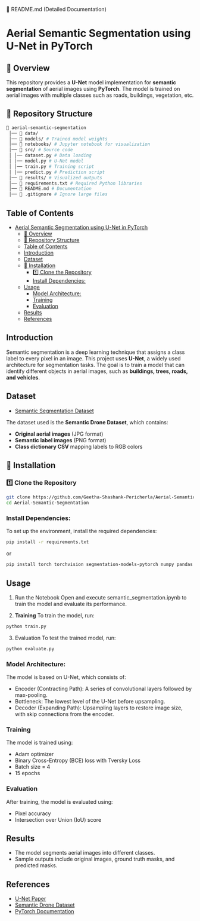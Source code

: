 📜 README.md (Detailed Documentation)

# Aerial Semantic Segmentation using U-Net in PyTorch

## 📌 Overview
This repository provides a **U-Net** model implementation for **semantic segmentation** of aerial images using **PyTorch**. The model is trained on aerial images with multiple classes such as roads, buildings, vegetation, etc.

## 📂 Repository Structure
```bash 
📂 aerial-semantic-segmentation 
 │── 📂 data/
 │── 📂 models/ # Trained model weights
 │── 📂 notebooks/ # Jupyter notebook for visualization
 │── 📂 src/ # Source code
 │ │── dataset.py # Data loading
 │ │── model.py # U-Net model
 │ │── train.py # Training script
 │ │── predict.py # Prediction script
 │── 📂 results/ # Visualized outputs
 │── 📜 requirements.txt # Required Python libraries
 │── 📜 README.md # Documentation
 │── 📜 .gitignore # Ignore large files
```

## Table of Contents  
- [Aerial Semantic Segmentation using U-Net in PyTorch](#aerial-semantic-segmentation-using-u-net-in-pytorch)
  - [📌 Overview](#-overview)
  - [📂 Repository Structure](#-repository-structure)
  - [Table of Contents](#table-of-contents)
  - [Introduction](#introduction)
  - [Dataset](#dataset)
  - [🚀 Installation](#-installation)
    - [1️⃣ Clone the Repository](#1️⃣-clone-the-repository)
    - [Install Dependencies:](#install-dependencies)
  - [Usage](#usage)
    - [Model Architecture:](#model-architecture)
    - [Training](#training)
    - [Evaluation](#evaluation)
  - [Results](#results)
  - [References](#references)


## Introduction  
Semantic segmentation is a deep learning technique that assigns a class label to every pixel in an image. This project uses **U-Net**, a widely used architecture for segmentation tasks. The goal is to train a model that can identify different objects in aerial images, such as **buildings, trees, roads, and vehicles**.

## Dataset  
- [Semantic Segmentation Dataset](https://www.kaggle.com/datasets/bulentsiyah/semantic-drone-dataset/data)

The dataset used is the **Semantic Drone Dataset**, which contains:  
- **Original aerial images** (JPG format)  
- **Semantic label images** (PNG format)  
- **Class dictionary CSV** mapping labels to RGB colors  

## 🚀 Installation
### 1️⃣ Clone the Repository
```bash
git clone https://github.com/Geetha-Shashank-Pericherla/Aerial-Semantic-Segmentation.git
cd Aerial-Semantic-Segmentation
```

### Install Dependencies:
To set up the environment, install the required dependencies:
```bash
pip install -r requirements.txt
```
or 
```bash
pip install torch torchvision segmentation-models-pytorch numpy pandas matplotlib opencv-python
```

## Usage
1. Run the Notebook
Open and execute semantic_segmentation.ipynb to train the model and evaluate its performance.

2. **Training**
To train the model, run:
```bash
python train.py
```

3. Evaluation
To test the trained model, run:
```bash
python evaluate.py
```

### Model Architecture:
The model is based on U-Net, which consists of:
- Encoder (Contracting Path): A series of convolutional layers followed by max-pooling.
- Bottleneck: The lowest level of the U-Net before upsampling.
- Decoder (Expanding Path): Upsampling layers to restore image size, with skip connections from the encoder.


### Training
The model is trained using:
- Adam optimizer
- Binary Cross-Entropy (BCE) loss with Tversky Loss
- Batch size = 4
- 15 epochs

### Evaluation
After training, the model is evaluated using:
- Pixel accuracy
- Intersection over Union (IoU) score

## Results
- The model segments aerial images into different classes.
- Sample outputs include original images, ground truth masks, and predicted masks.


## References
- [U-Net Paper](https://arxiv.org/abs/1505.04597)
- [Semantic Drone Dataset](https://www.kaggle.com/datasets/bulentsiyah/semantic-drone-dataset/data)
- [PyTorch Documentation](https://pytorch.org/docs/stable/index.html)

